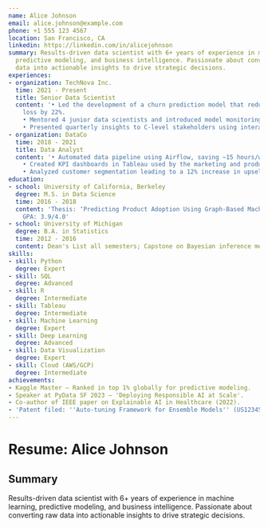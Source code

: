 ```yaml
---
name: Alice Johnson
email: alice.johnson@example.com
phone: +1 555 123 4567
location: San Francisco, CA
linkedin: https://linkedin.com/in/alicejohnson
summary: Results-driven data scientist with 6+ years of experience in machine learning,
  predictive modeling, and business intelligence. Passionate about converting raw
  data into actionable insights to drive strategic decisions.
experiences:
- organization: TechNova Inc.
  time: 2021 - Present
  title: Senior Data Scientist
  content: '• Led the development of a churn prediction model that reduced customer
    loss by 22%.
    • Mentored 4 junior data scientists and introduced model monitoring practices.
    • Presented quarterly insights to C-level stakeholders using interactive dashboards.'
- organization: DataCo
  time: 2018 - 2021
  title: Data Analyst
  content: '• Automated data pipeline using Airflow, saving ~15 hours/week in reporting.
    • Created KPI dashboards in Tableau used by the marketing and product teams.
    • Analyzed customer segmentation leading to a 12% increase in upsell conversions.'
education:
- school: University of California, Berkeley
  degree: M.S. in Data Science
  time: 2016 - 2018
  content: 'Thesis: ‘Predicting Product Adoption Using Graph-Based Machine Learning’.
    GPA: 3.9/4.0'
- school: University of Michigan
  degree: B.A. in Statistics
  time: 2012 - 2016
  content: Dean's List all semesters; Capstone on Bayesian inference methods
skills:
- skill: Python
  degree: Expert
- skill: SQL
  degree: Advanced
- skill: R
  degree: Intermediate
- skill: Tableau
  degree: Intermediate
- skill: Machine Learning
  degree: Expert
- skill: Deep Learning
  degree: Advanced
- skill: Data Visualization
  degree: Expert
- skill: Cloud (AWS/GCP)
  degree: Intermediate
achievements:
- Kaggle Master – Ranked in top 1% globally for predictive modeling.
- Speaker at PyData SF 2023 – 'Deploying Responsible AI at Scale'.
- Co-author of IEEE paper on Explainable AI in Healthcare (2022).
- 'Patent filed: ''Auto-tuning Framework for Ensemble Models'' (US1234567B1)'
---
```


# Resume: Alice Johnson

## Summary
Results-driven data scientist with 6+ years of experience in machine learning, predictive modeling, and business intelligence. Passionate about converting raw data into actionable insights to drive strategic decisions.
